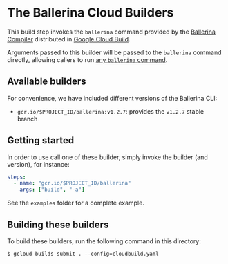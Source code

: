 # The Ballerina Cloud Builders

This build step invokes the `ballerina` command provided by the [Ballerina Compiler](https://ballerina.io) distributed in [Google Cloud Build](cloud.google.com/cloud-build/).

Arguments passed to this builder will be passed to the `ballerina` command directly,
allowing callers to run [any `ballerina`
command](https://ballerina.io/learn/cli-commands/).

## Available builders

For convenience, we have included different versions of the Ballerina CLI:
- `gcr.io/$PROJECT_ID/ballerina:v1.2.7`: provides the `v1.2.7` stable branch

## Getting started

In order to use call one of these builder, simply invoke the builder (and version), for instance:

```yaml
steps:
  - name: "gcr.io/$PROJECT_ID/ballerina"
    args: ["build", "-a"]
```

See the `examples` folder for a complete example.

## Building these builders

To build these builders, run the following command in this directory:

```shell
$ gcloud builds submit . --config=cloudbuild.yaml
```
